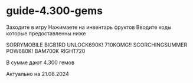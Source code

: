 # guide-4.300-gems

Заходите в игру
Нажимаете на инвентарь фруктов
Вводите коды которые предоставленны ниже

SORRYMOBILE
BIGB1RD
UNLOCK690K!
710KOMG!!
SCORCHINGSUMMER
POW680K!
BAM700K
RIGHT720

В сумме дают 4.300 гемов

Актуально на 21.08.2024
